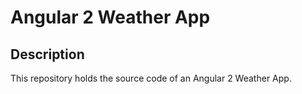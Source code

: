 # Angular 2 Weather App

## Description
This repository holds the source code of an Angular 2 Weather App.
